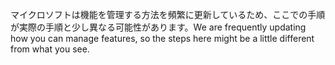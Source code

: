 <span data-ttu-id="8b44b-101">マイクロソフトは機能を管理する方法を頻繁に更新しているため、ここでの手順が実際の手順と少し異なる可能性があります。</span><span class="sxs-lookup"><span data-stu-id="8b44b-101">We are frequently updating how you can manage features, so the steps here might be a little different from what you see.</span></span>